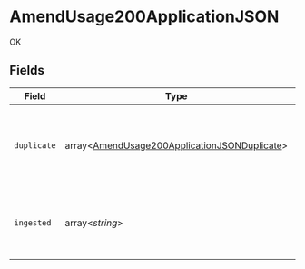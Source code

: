 # AmendUsage200ApplicationJSON

OK


## Fields

| Field                                                                                                            | Type                                                                                                             | Required                                                                                                         | Description                                                                                                      |
| ---------------------------------------------------------------------------------------------------------------- | ---------------------------------------------------------------------------------------------------------------- | ---------------------------------------------------------------------------------------------------------------- | ---------------------------------------------------------------------------------------------------------------- |
| `duplicate`                                                                                                      | array<[AmendUsage200ApplicationJSONDuplicate](../../models/operations/AmendUsage200ApplicationJSONDuplicate.md)> | :heavy_minus_sign:                                                                                               | An array of strings, corresponding to idempotency_key's marked as duplicates (previously ingested)               |
| `ingested`                                                                                                       | array<*string*>                                                                                                  | :heavy_minus_sign:                                                                                               | An array of strings, corresponding to idempotency_key's which were successfully ingested.                        |